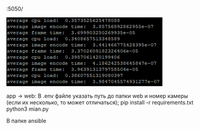 :5050/

![alt text](https://github.com/An3loN/security-cam/blob/raw-image-sockets/report.png)

app -> web:
В .env файле указать путь до папки web и номер камеры (если их несколько, то может отличаться);
pip install -r requirements.txt
python3 mian.py

В папке ansible